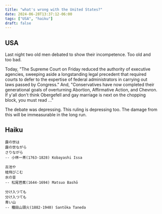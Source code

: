 ```yaml
---
title: "what's wrong with the United States?"
date: 2024-06-28T13:37:12-06:00
tags: ["USA", "haiku"]
draft: false
---
```


## USA

Last night two old men debated to show their incompetence. Too old and too bad.

Today, "The Supreme Court on Friday reduced the authority of executive agencies, sweeping aside a longstanding legal precedent that required courts to defer to the expertise of federal administrators in carrying out laws passed by Congress." And, "Conservatives have now completed their generational goals of overturning Abortion, Affirmative Action, and Chevron. If y'all don't think Obergefell and gay marriage is next on the chopping block, you must read ..."

The debate was depressing. This ruling is depressing too. The damage from this will be immeasurable in the long run.

## Haiku

```
露の世は
露の世ながら
さりながら
-- 小林一茶(1763-1828) Kobayashi Issa
```

```
古池や
蛙飛びこむ
水の音
-- 松尾芭蕉(1644-1694) Matsuo Bashō
```

```
分け入つても
分け入つても
青い山
-- 種田山頭火(1882-1940) Santōka Taneda
```

